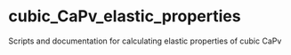 # cubic_CaPv_elastic_properties
Scripts and documentation for calculating elastic properties of cubic CaPv
